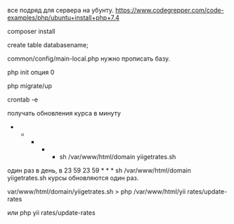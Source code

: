 все подряд для сервера на убунту. 
https://www.codegrepper.com/code-examples/php/ubuntu+install+php+7.4

composer install

create table databasename;

common/config/main-local.php 
нужно прописать базу. 

php init 
опция 0 

php migrate/up

crontab -e

получать обновления курса в минуту
* * * * * sh /var/www/html/domain yiigetrates.sh

один раз в день, в 23 59 
23 59 * * * sh /var/www/html/domain yiigetrates.sh
курсы обновляются один раз. 

var/www/html/domain/yiigetrates.sh >
php /var/www/html/yii rates/update-rates

или 
php yii rates/update-rates 

